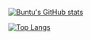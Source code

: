 [![Buntu's GitHub stats](https://github-readme-stats.vercel.app/api?username=bngcebetsha&count_private=true&show_icons=true&theme=gruvbox)](https://github.com/bngcebetsha/github-readme-stats)

[![Top Langs](https://github-readme-stats.vercel.app/api/top-langs/?username=bngcebetsha&langs_count=18)](https://github.com/bngcebetsha/github-readme-stats)
